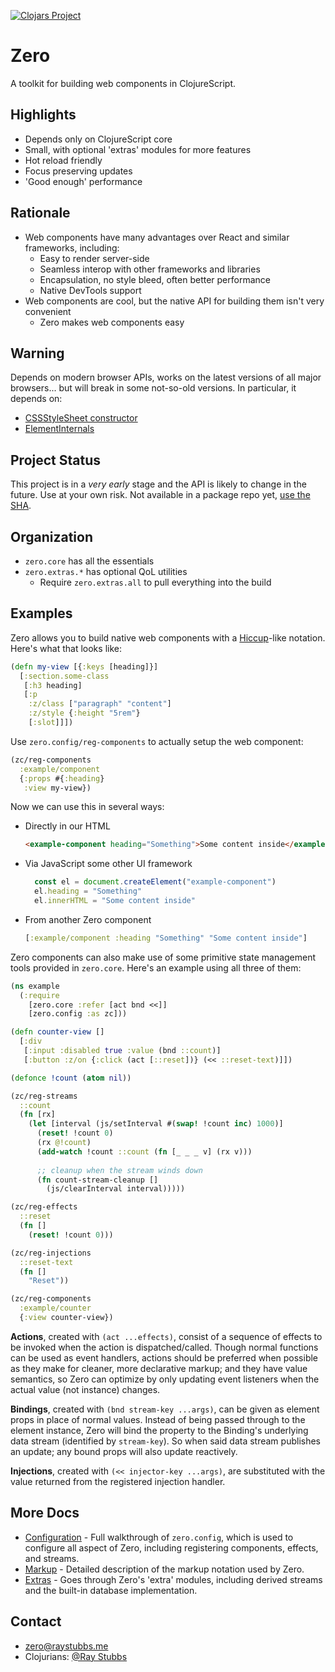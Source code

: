 
[![Clojars Project](https://img.shields.io/clojars/v/me.raystubbs/zero.svg)](https://clojars.org/me.raystubbs/zero)

# Zero
A toolkit for building web components in ClojureScript.

## Highlights
- Depends only on ClojureScript core
- Small, with optional 'extras' modules for more features
- Hot reload friendly
- Focus preserving updates
- 'Good enough' performance

## Rationale
- Web components have many advantages over React and similar frameworks, including:
    - Easy to render server-side
    - Seamless interop with other frameworks and libraries
    - Encapsulation, no style bleed, often better performance
    - Native DevTools support
- Web components are cool, but the native API for building them isn't very convenient
    - Zero makes web components easy

## Warning
Depends on modern browser APIs, works on the latest versions of all
major browsers... but will break in some not-so-old versions.  In particular,
it depends on:
+ [CSSStyleSheet constructor](https://caniuse.com/mdn-api_cssstylesheet_cssstylesheet)
+ [ElementInternals](https://caniuse.com/mdn-api_elementinternals)

## Project Status
This project is in a _very early_ stage and the API is likely to change
in the future.  Use at your own risk.  Not available in a package
repo yet, [use the SHA](https://clojure.org/news/2018/01/05/git-deps).

## Organization
- `zero.core` has all the essentials
- `zero.extras.*` has optional QoL utilities
  + Require `zero.extras.all` to pull everything into the build

## Examples
Zero allows you to build native web components with a [Hiccup][hiccup]-like
notation.  Here's what that looks like:

```clojure
(defn my-view [{:keys [heading]}]
  [:section.some-class
   [:h3 heading]
   [:p
    :z/class ["paragraph" "content"]
    :z/style {:height "5rem"}
    [:slot]]])
```

Use `zero.config/reg-components` to actually setup the web component:
```clojure
(zc/reg-components
  :example/component
  {:props #{:heading}
   :view my-view})
```

Now we can use this in several ways:
- Directly in our HTML
  ```html
  <example-component heading="Something">Some content inside</example-component>
  ```
- Via JavaScript some other UI framework
  ```javascript
    const el = document.createElement("example-component")
    el.heading = "Something"
    el.innerHTML = "Some content inside"
  ```
- From another Zero component
  ```clojure
  [:example/component :heading "Something" "Some content inside"]
  ```

Zero components can also make use of some primitive state management tools provided
in `zero.core`.  Here's an example using all three of them:

```clojure
(ns example
  (:require
    [zero.core :refer [act bnd <<]]
    [zero.config :as zc]))

(defn counter-view []
  [:div
   [:input :disabled true :value (bnd ::count)]
   [:button :z/on {:click (act [::reset])} (<< ::reset-text)]])

(defonce !count (atom nil))

(zc/reg-streams
  ::count
  (fn [rx]
    (let [interval (js/setInterval #(swap! !count inc) 1000)]
      (reset! !count 0)
      (rx @!count)
      (add-watch !count ::count (fn [_ _ _ v] (rx v)))
    
      ;; cleanup when the stream winds down
      (fn count-stream-cleanup []
        (js/clearInterval interval)))))

(zc/reg-effects
  ::reset
  (fn []
    (reset! !count 0)))

(zc/reg-injections
  ::reset-text
  (fn []
    "Reset"))

(zc/reg-components
  :example/counter
  {:view counter-view})
```

**Actions**, created with `(act ...effects)`, consist of a sequence of effects to be
invoked when the action is dispatched/called.  Though normal functions can be
used as event handlers, actions should be preferred when possible as they make
for cleaner, more declarative markup; and they have value semantics, so Zero
can optimize by only updating event listeners when the actual value (not
instance) changes.

**Bindings**, created with `(bnd stream-key ...args)`, can be given as element props in
place of normal values.  Instead of being passed through to the element instance,
Zero will bind the property to the Binding's underlying data stream (identified by `stream-key`).
So when said data stream publishes an update; any bound props will also update reactively.

**Injections**, created with `(<< injector-key ...args)`, are substituted with the
value returned from the registered injection handler.

## More Docs

- [Configuration](doc/Configuration.md) - Full walkthrough of `zero.config`, which is used to configure all aspect of Zero,
  including registering components, effects, and streams.
- [Markup](doc/Markup.md) - Detailed description of the markup notation used by Zero.
- [Extras](doc/Extras.md) - Goes through Zero's 'extra' modules, including derived streams and the built-in database implementation.

## Contact
- [zero@raystubbs.me](mailto:zero@raystubbs.me)
- Clojurians: [@Ray Stubbs](https://clojurians.slack.com/team/U062WV76S1W)

[wc]: https://developer.mozilla.org/en-US/docs/Web/API/Web_components
[hiccup]: https://github.com/weavejester/hiccup
[markup-doc]: doc/Markup.md
[delegates-focus]: https://developer.mozilla.org/en-US/docs/Web/API/ShadowRoot/delegatesFocus